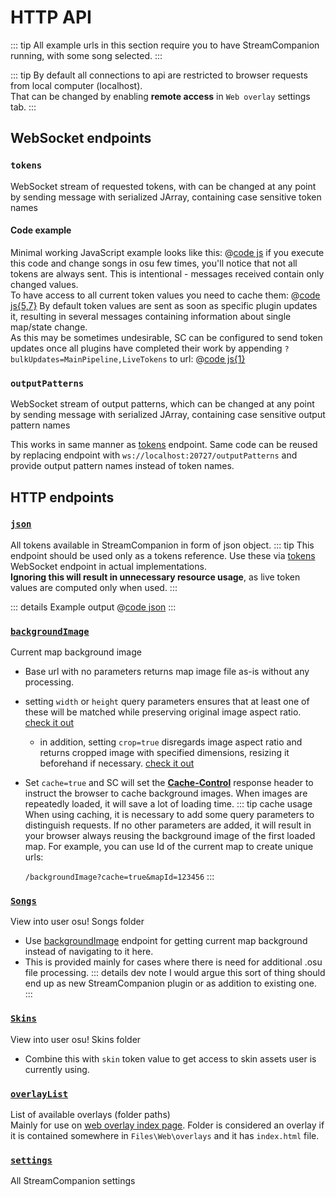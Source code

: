 # HTTP API

::: tip
All example urls in this section require you to have StreamCompanion running, with some song selected.
:::

::: tip
By default all connections to api are restricted to browser requests from local computer (localhost).  
That can be changed by enabling **remote access** in `Web overlay` settings tab.
:::

## WebSocket endpoints

### `tokens`

WebSocket stream of requested tokens, with can be changed at any point by sending message with serialized JArray, containing case sensitive token names

#### Code example

Minimal working JavaScript example looks like this:
@[code js](./apiExamples/minimalWS.js)
if you execute this code and change songs in osu few times, you'll notice that not all tokens are always sent. This is intentional - messages received contain only changed values.  
To have access to all current token values you need to cache them:
@[code js{5,7}](./apiExamples/minimalWSpt2.js)
By default token values are sent as soon as specific plugin updates it, resulting in several messages containing information about single map/state change.  
As this may be sometimes undesirable, SC can be configured to send token updates once all plugins have completed their work by appending `?bulkUpdates=MainPipeline,LiveTokens` to url:
@[code js{1}](./apiExamples/minimalWSpt3.js)

### `outputPatterns`

WebSocket stream of output patterns, which can be changed at any point by sending message with serialized JArray, containing case sensitive output pattern names

This works in same manner as [tokens](#tokens) endpoint. Same code can be reused by replacing endpoint with `ws://localhost:20727/outputPatterns` and provide output pattern names instead of token names.

## HTTP endpoints

### [`json`](http://localhost:20727/json)

All tokens available in StreamCompanion in form of json object.
::: tip
This endpoint should be used only as a tokens reference. Use these via [tokens](#tokens) WebSocket endpoint in actual implementations.  
**Ignoring this will result in unnecessary resource usage**, as live token values are computed only when used.
:::

::: details Example output
@[code json](./apiExamples/exampleSCOutput.json)
:::

### [`backgroundImage`](http://localhost:20727/backgroundImage)

Current map background image

* Base url with no parameters returns map image file as-is without any processing.
* setting `width` or `height` query parameters ensures that at least one of these will be matched while preserving original image aspect ratio. [check it out](http://localhost:20727/backgroundImage?width=500&height=500)
  * in addition, setting `crop=true` disregards image aspect ratio and returns cropped image with specified dimensions, resizing it beforehand if necessary. [check it out](http://localhost:20727/backgroundImage?width=500&height=500&crop=true)
* Set `cache=true` and SC will set the [**Cache-Control**](https://developer.mozilla.org/docs/Web/HTTP/Headers/Cache-Control) response header to instruct the browser to cache background images. When images are repeatedly loaded, it will save a lot of loading time.
  ::: tip cache usage
  When using caching, it is necessary to add some query parameters to distinguish requests. If no other parameters are added, it will result in your browser always reusing the background image of the first loaded map. For example, you can use Id of the current map to create unique urls:

  `/backgroundImage?cache=true&mapId=123456`
  :::

### [`Songs`](http://localhost:20727/Songs/)

View into user osu! Songs folder

- Use [backgroundImage](#backgroundImage) endpoint for getting current map background instead of navigating to it here.
- This is provided mainly for cases where there is need for additional .osu file processing.
  ::: details dev note
  I would argue this sort of thing should end up as new StreamCompanion plugin or as addition to existing one.
  :::

### [`Skins`](http://localhost:20727/Skins/)

View into user osu! Skins folder

- Combine this with `skin` token value to get access to skin assets user is currently using.

### [`overlayList`](http://localhost:20727/overlayList)

List of available overlays (folder paths)  
Mainly for use on [web overlay index page](http://localhost:20727). Folder is considered an overlay if it is contained somewhere in `Files\Web\overlays` and it has `index.html` file.

### [`settings`](http://localhost:20727/settings)

All StreamCompanion settings
